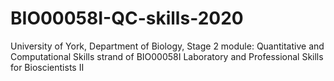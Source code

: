 # BIO00058I-QC-skills-2020
University of York, Department of Biology, Stage 2 module: Quantitative and Computational Skills strand of BIO00058I Laboratory and Professional Skills for Bioscientists II
